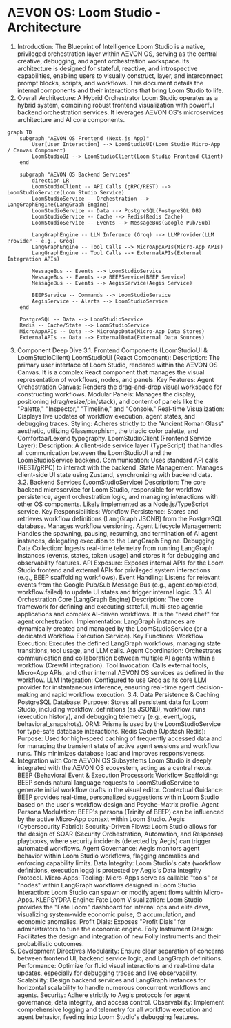 # ΛΞVON OS: Loom Studio - Architecture
1. Introduction: The Blueprint of Intelligence
Loom Studio is a native, privileged orchestration layer within ΛΞVON OS, serving as the central creative, debugging, and agent orchestration workspace. Its architecture is designed for stateful, reactive, and introspective capabilities, enabling users to visually construct, layer, and interconnect prompt blocks, scripts, and workflows. This document details the internal components and their interactions that bring Loom Studio to life.
2. Overall Architecture: A Hybrid Orchestrator
Loom Studio operates as a hybrid system, combining robust frontend visualization with powerful backend orchestration services. It leverages ΛΞVON OS's microservices architecture and AI core components.
```mermaid
graph TD
    subgraph "ΛΞVON OS Frontend (Next.js App)"
        User[User Interaction] --> LoomStudioUI(Loom Studio Micro-App / Canvas Component)
        LoomStudioUI --> LoomStudioClient(Loom Studio Frontend Client)
    end

    subgraph "ΛΞVON OS Backend Services"
        direction LR
        LoomStudioClient -- API Calls (gRPC/REST) --> LoomStudioService(Loom Studio Service)
        LoomStudioService -- Orchestration --> LangGraphEngine(LangGraph Engine)
        LoomStudioService -- Data --> PostgreSQL(PostgreSQL DB)
        LoomStudioService -- Cache --> Redis(Redis Cache)
        LoomStudioService -- Events --> MessageBus(Google Pub/Sub)

        LangGraphEngine -- LLM Inference (Groq) --> LLMProvider(LLM Provider - e.g., Groq)
        LangGraphEngine -- Tool Calls --> MicroAppAPIs(Micro-App APIs)
        LangGraphEngine -- Tool Calls --> ExternalAPIs(External Integration APIs)

        MessageBus -- Events --> LoomStudioService
        MessageBus -- Events --> BEEPService(BEEP Service)
        MessageBus -- Events --> AegisService(Aegis Service)

        BEEPService -- Commands --> LoomStudioService
        AegisService -- Alerts --> LoomStudioService
    end

    PostgreSQL -- Data --> LoomStudioService
    Redis -- Cache/State --> LoomStudioService
    MicroAppAPIs -- Data --> MicroAppData(Micro-App Data Stores)
    ExternalAPIs -- Data --> ExternalData(External Data Sources)
```
3. Component Deep Dive
3.1. Frontend Components (LoomStudioUI & LoomStudioClient)
LoomStudioUI (React Component):
Description: The primary user interface of Loom Studio, rendered within the ΛΞVON OS Canvas. It is a complex React component that manages the visual representation of workflows, nodes, and panels.
Key Features:
Agent Orchestration Canvas: Renders the drag-and-drop visual workspace for constructing workflows.
Modular Panels: Manages the display, positioning (drag/resize/pin/stack), and content of panels like the "Palette," "Inspector," "Timeline," and "Console."
Real-time Visualization: Displays live updates of workflow execution, agent states, and debugging traces.
Styling: Adheres strictly to the "Ancient Roman Glass" aesthetic, utilizing Glassmorphism, the triadic color palette, and Comfortaa/Lexend typography.
LoomStudioClient (Frontend Service Layer):
Description: A client-side service layer (TypeScript) that handles all communication between the LoomStudioUI and the LoomStudioService backend.
Communication: Uses standard API calls (REST/gRPC) to interact with the backend.
State Management: Manages client-side UI state using Zustand, synchronizing with backend data.
3.2. Backend Services (LoomStudioService)
Description: The core backend microservice for Loom Studio, responsible for workflow persistence, agent orchestration logic, and managing interactions with other OS components. Likely implemented as a Node.js/TypeScript service.
Key Responsibilities:
Workflow Persistence: Stores and retrieves workflow definitions (LangGraph JSONB) from the PostgreSQL database. Manages workflow versioning.
Agent Lifecycle Management: Handles the spawning, pausing, resuming, and termination of AI agent instances, delegating execution to the LangGraph Engine.
Debugging Data Collection: Ingests real-time telemetry from running LangGraph instances (events, states, token usage) and stores it for debugging and observability features.
API Exposure: Exposes internal APIs for the Loom Studio frontend and external APIs for privileged system interactions (e.g., BEEP scaffolding workflows).
Event Handling: Listens for relevant events from the Google Pub/Sub Message Bus (e.g., agent.completed, workflow.failed) to update UI states and trigger internal logic.
3.3. AI Orchestration Core (LangGraph Engine)
Description: The core framework for defining and executing stateful, multi-step agentic applications and complex AI-driven workflows. It is the "head chef" for agent orchestration.
Implementation: LangGraph instances are dynamically created and managed by the LoomStudioService (or a dedicated Workflow Execution Service).
Key Functions:
Workflow Execution: Executes the defined LangGraph workflows, managing state transitions, tool usage, and LLM calls.
Agent Coordination: Orchestrates communication and collaboration between multiple AI agents within a workflow (CrewAI integration).
Tool Invocation: Calls external tools, Micro-App APIs, and other internal ΛΞVON OS services as defined in the workflow.
LLM Integration: Configured to use Groq as its core LLM provider for instantaneous inference, ensuring real-time agent decision-making and rapid workflow execution.
3.4. Data Persistence & Caching
PostgreSQL Database:
Purpose: Stores all persistent data for Loom Studio, including workflow_definitions (as JSONB), workflow_runs (execution history), and debugging telemetry (e.g., event_logs, behavioral_snapshots).
ORM: Prisma is used by the LoomStudioService for type-safe database interactions.
Redis Cache (Upstash Redis):
Purpose: Used for high-speed caching of frequently accessed data and for managing the transient state of active agent sessions and workflow runs. This minimizes database load and improves responsiveness.
4. Integration with Core ΛΞVON OS Subsystems
Loom Studio is deeply integrated with the ΛΞVON OS ecosystem, acting as a central nexus.
BEEP (Behavioral Event & Execution Processor):
Workflow Scaffolding: BEEP sends natural language requests to LoomStudioService to generate initial workflow drafts in the visual editor.
Contextual Guidance: BEEP provides real-time, personalized suggestions within Loom Studio based on the user's workflow design and Psyche-Matrix profile.
Agent Persona Modulation: BEEP's persona (Trinity of BEEP) can be influenced by the active Micro-App context within Loom Studio.
Aegis (Cybersecurity Fabric):
Security-Driven Flows: Loom Studio allows for the design of SOAR (Security Orchestration, Automation, and Response) playbooks, where security incidents (detected by Aegis) can trigger automated workflows.
Agent Governance: Aegis monitors agent behavior within Loom Studio workflows, flagging anomalies and enforcing capability limits.
Data Integrity: Loom Studio's data (workflow definitions, execution logs) is protected by Aegis's Data Integrity Protocol.
Micro-Apps:
Tooling: Micro-Apps serve as callable "tools" or "nodes" within LangGraph workflows designed in Loom Studio.
Interaction: Loom Studio can spawn or modify agent flows within Micro-Apps.
KLEPSYDRA Engine:
Fate Loom Visualization: Loom Studio provides the "Fate Loom" dashboard for internal ops and elite devs, visualizing system-wide economic pulse, Φ accumulation, and economic anomalies.
Profit Dials: Exposes "Profit Dials" for administrators to tune the economic engine.
Folly Instrument Design: Facilitates the design and integration of new Folly Instruments and their probabilistic outcomes.
5. Development Directives
Modularity: Ensure clear separation of concerns between frontend UI, backend service logic, and LangGraph definitions.
Performance: Optimize for fluid visual interactions and real-time data updates, especially for debugging traces and live observability.
Scalability: Design backend services and LangGraph instances for horizontal scalability to handle numerous concurrent workflows and agents.
Security: Adhere strictly to Aegis protocols for agent governance, data integrity, and access control.
Observability: Implement comprehensive logging and telemetry for all workflow execution and agent behavior, feeding into Loom Studio's debugging features.
